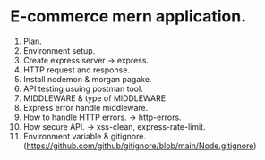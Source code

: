 # E-commerce mern application.

1. Plan.
2. Environment setup.
3. Create express server -> express.
4. HTTP request and response.
5. Install nodemon & morgan pagake.
6. API testing usuing postman tool.
7. MIDDLEWARE & type of MIDDLEWARE.
8. Express error handle middleware.
9. How to handle HTTP errors. -> http-errors.
10. How secure API. -> xss-clean, express-rate-limit.
11. Environment variable & gitignore. (https://github.com/github/gitignore/blob/main/Node.gitignore)